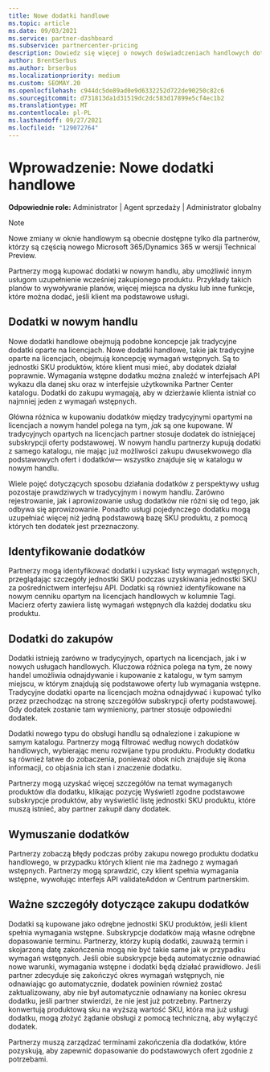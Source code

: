 ```yaml
---
title: Nowe dodatki handlowe
ms.topic: article
ms.date: 09/03/2021
ms.service: partner-dashboard
ms.subservice: partnercenter-pricing
description: Dowiedz się więcej o nowych doświadczeniach handlowych dotyczących zakupów dodatków.
author: BrentSerbus
ms.author: brserbus
ms.localizationpriority: medium
ms.custom: SEOMAY.20
ms.openlocfilehash: c944dc5de89ad0e9d6332252d722de90250c82c6
ms.sourcegitcommit: d731813da1d31519dc2dc583d17899e5cf4ec1b2
ms.translationtype: MT
ms.contentlocale: pl-PL
ms.lasthandoff: 09/27/2021
ms.locfileid: "129072764"
---
```

# <a name="introduction-new-commerce-add-ons"></a>Wprowadzenie: Nowe dodatki handlowe

**Odpowiednie role:** Administrator | Agent sprzedaży | Administrator globalny

> [!NOTE]
> Nowe zmiany w oknie handlowym są obecnie dostępne tylko dla partnerów, którzy są częścią nowego Microsoft 365/Dynamics 365 w wersji Technical Preview.

Partnerzy mogą kupować dodatki w nowym handlu, aby umożliwić innym usługom uzupełnienie wcześniej zakupionego produktu. Przykłady takich planów to wywoływanie planów, więcej miejsca na dysku lub inne funkcje, które można dodać, jeśli klient ma podstawowe usługi.

## <a name="add-ons-in-new-commerce"></a>Dodatki w nowym handlu

Nowe dodatki handlowe obejmują podobne koncepcje jak tradycyjne dodatki oparte na licencjach. Nowe dodatki handlowe, takie jak tradycyjne oparte na licencjach, obejmują koncepcję wymagań wstępnych. Są to jednostki SKU produktów, które klient musi mieć, aby dodatek działał poprawnie. Wymagania wstępne dodatku można znaleźć w interfejsach API wykazu dla danej sku oraz w interfejsie użytkownika Partner Center katalogu. Dodatki do zakupu wymagają, aby w dzierżawie klienta istniał co najmniej jeden z wymagań wstępnych.

Główna różnica w kupowaniu dodatków między tradycyjnymi opartymi na licencjach a nowym handel polega na tym, *jak* są one kupowane. W tradycyjnych opartych na licencjach partner stosuje dodatek do istniejącej subskrypcji oferty podstawowej. W nowym handlu partnerzy kupują dodatki z samego katalogu, nie mając już możliwości zakupu dwusekwowego dla podstawowych ofert i dodatków— wszystko znajduje się w katalogu w nowym handlu.

Wiele pojęć dotyczących sposobu działania dodatków z perspektywy usług pozostaje prawdziwych w tradycyjnym i nowym handlu. Zarówno rejestrowanie, jak i aprowizowanie usług dodatków nie różni się od tego, jak odbywa się aprowizowanie. Ponadto usługi pojedynczego dodatku mogą uzupełniać więcej niż jedną podstawową bazę SKU produktu, z pomocą których ten dodatek jest przeznaczony.

## <a name="identifying-add-ons"></a>Identyfikowanie dodatków

Partnerzy mogą identyfikować dodatki i uzyskać listy wymagań wstępnych, przeglądając szczegóły jednostki SKU podczas uzyskiwania jednostki SKU za pośrednictwem interfejsu API. Dodatki są również identyfikowane na nowym cenniku opartym na licencjach handlowych w kolumnie Tagi. Macierz oferty zawiera listę wymagań wstępnych dla każdej dodatku sku produktu.

## <a name="purchasing-add-ons"></a>Dodatki do zakupów

Dodatki istnieją zarówno w tradycyjnych, opartych na licencjach, jak i w nowych usługach handlowych. Kluczowa różnica polega na tym, że nowy handel umożliwia odnajdywanie i kupowanie z katalogu, w tym samym miejscu, w którym znajdują się podstawowe oferty lub wymagania wstępne. Tradycyjne dodatki oparte na licencjach można odnajdywać i kupować tylko przez przechodząc na stronę szczegółów subskrypcji oferty podstawowej. Gdy dodatek zostanie tam wymieniony, partner stosuje odpowiedni dodatek.

Dodatki nowego typu do obsługi handlu są odnalezione i zakupione w samym katalogu. Partnerzy mogą filtrować według nowych dodatków handlowych, wybierając menu rozwijane typu produktu. Produkty dodatku są również łatwe do zobaczenia, ponieważ obok nich znajduje się ikona informacji, co objaśnia ich stan i znaczenie dodatku.

Partnerzy mogą uzyskać więcej szczegółów na temat wymaganych  produktów dla dodatku, klikając pozycję Wyświetl zgodne podstawowe subskrypcje produktów, aby wyświetlić listę jednostki SKU produktu, które muszą istnieć, aby partner zakupił dany dodatek.

## <a name="add-on-enforcement"></a>Wymuszanie dodatków

Partnerzy zobaczą błędy podczas próby zakupu nowego produktu dodatku handlowego, w przypadku których klient nie ma żadnego z wymagań wstępnych. Partnerzy mogą sprawdzić, czy klient spełnia wymagania wstępne, wywołując interfejs API validateAddon w Centrum partnerskim.

## <a name="important-details-when-purchasing-add-ons"></a>Ważne szczegóły dotyczące zakupu dodatków

Dodatki są kupowane jako odrębne jednostki SKU produktów, jeśli klient spełnia wymagania wstępne. Subskrypcje dodatków mają własne odrębne dopasowanie terminu. Partnerzy, którzy kupią dodatki, zauważą termin i skojarzoną datę zakończenia mogą nie być takie same jak w przypadku wymagań wstępnych. Jeśli obie subskrypcje będą automatycznie odnawiać nowe warunki, wymagania wstępne i dodatki będą działać prawidłowo. Jeśli partner zdecyduje się zakończyć okres wymagań wstępnych, nie odnawiając go automatycznie, dodatek powinien również zostać zaktualizowany, aby nie był automatycznie odnawiany na koniec okresu dodatku, jeśli partner stwierdzi, że nie jest już potrzebny.  Partnerzy konwertują produktową sku na wyższą wartość SKU, która ma już usługi dodatku, mogą złożyć żądanie obsługi z pomocą techniczną, aby wyłączyć dodatek.

Partnerzy muszą zarządzać terminami zakończenia dla dodatków, które pozyskują, aby zapewnić dopasowanie do podstawowych ofert zgodnie z potrzebami.

